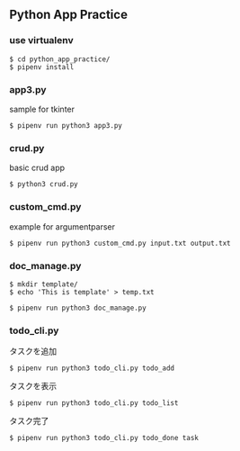 ## Python App Practice

### use virtualenv

```
$ cd python_app_practice/
$ pipenv install
```
### app3.py
sample for tkinter

```
$ pipenv run python3 app3.py
```
### crud.py
basic crud app

```
$ python3 crud.py
```
### custom_cmd.py
example for argumentparser

```
$ pipenv run python3 custom_cmd.py input.txt output.txt
```
### doc_manage.py

```
$ mkdir template/
$ echo 'This is template' > temp.txt

$ pipenv run python3 doc_manage.py
```

### todo_cli.py
タスクを追加
```
$ pipenv run python3 todo_cli.py todo_add
```
タスクを表示
```
$ pipenv run python3 todo_cli.py todo_list
```
タスク完了
```
$ pipenv run python3 todo_cli.py todo_done task
```